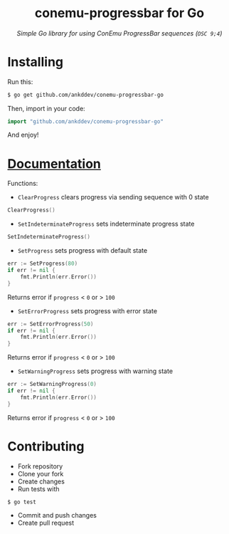 <h1 align="center">conemu-progressbar for Go</h1>
<h6 align="center">Simple Go library for using ConEmu ProgressBar sequences (<code>OSC 9;4</code>)</h6>

# Installing
Run this:
```bash
$ go get github.com/ankddev/conemu-progressbar-go
```
Then, import in your code:
```go
import "github.com/ankddev/conemu-progressbar-go"
```
And enjoy!
# [Documentation](https://pkg.go.dev/github.com/ankddev/conemu-progressbar-go#section-documentation)
Functions:
* `ClearProgress` clears progress via sending sequence with 0 state
```go
ClearProgress()
```
* `SetIndeterminateProgress` sets indeterminate progress state
```go
SetIndeterminateProgress()
```
* `SetProgress` sets progress with default state
```go
err := SetProgress(80)
if err != nil {
    fmt.Println(err.Error())
}
```
Returns error if `progress` < `0` or > `100`
* `SetErrorProgress` sets progress with error state
```go
err := SetErrorProgress(50)
if err != nil {
    fmt.Println(err.Error())
}
```
Returns error if `progress` < `0` or > `100`
* `SetWarningProgress` sets progress with warning state
```go
err := SetWarningProgress(0)
if err != nil {
    fmt.Println(err.Error())
}
```
Returns error if `progress` < `0` or > `100`
# Contributing
* Fork repository
* Clone your fork
* Create changes
* Run tests with
```bash
$ go test
```
* Commit and push changes
* Create pull request
